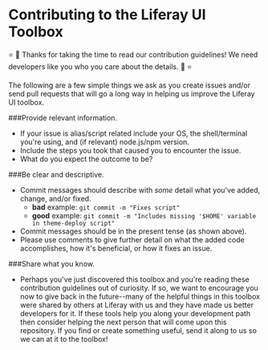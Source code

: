 Contributing to the Liferay UI Toolbox
======================================

:star: :raised_hands: Thanks for taking the time to read our contribution guidelines! We need developers like you who you care about the details. :raised_hands: :star:

The following are a few simple things we ask as you create issues and/or send pull requests that will go a long way in helping us improve the Liferay UI toolbox.

###Provide relevant information.

 - If your issue is alias/script related include your OS, the shell/terminal you're using, and (if relevant) node.js/npm version.
 - Include the steps you took that caused you to encounter the issue.
 - What do you expect the outcome to be?

###Be clear and descriptive.

 - Commit messages should describe with *some* detail what you've added, change, and/or fixed. 
	 - **bad** example: `git commit -m "Fixes script"`
	 - **good** example: `git commit -m "Includes missing '$HOME' variable in theme-deploy script"`
 - Commit messages should be in the present tense (as shown above).
 - Please use comments to give further detail on what the added code accomplishes, how it's beneficial, or how it fixes an issue.

###Share what you know.
- Perhaps you've just discovered this toolbox and you're reading these contribution guidelines out of curiosity. If so, we want to encourage you now to give back in the future--many of the helpful things in this toolbox were shared by others at Liferay with us and they have made us better developers for it. If these tools help you along your development path then consider helping the next person that will come upon this repository. If you find or create something useful, send it along to us so we can at it to the toolbox!
